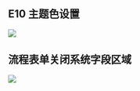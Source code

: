 ## E10 主题色设置

![](https://raw.githubusercontent.com/Lercel/PicGo/main/img/20240109111334.png)


## 流程表单关闭系统字段区域

![](https://raw.githubusercontent.com/Lercel/PicGo/main/img/20240109164147.png)
